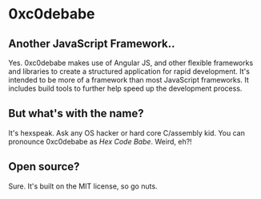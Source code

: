 # 0xc0debabe

## Another JavaScript Framework..
Yes. 0xc0debabe makes use of Angular JS, and other flexible frameworks and libraries to create a structured application for rapid development. It's intended to be more of a framework than most JavaScript frameworks. It includes build tools to further help speed up the development process.

## But what's with the name?
It's hexspeak. Ask any OS hacker or hard core C/assembly kid. You can pronounce 0xc0debabe as *Hex Code Babe*. Weird, eh?!

## Open source?
Sure. It's built on the MIT license, so go nuts.

